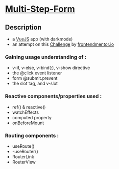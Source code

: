 # [Multi-Step-Form](https://fidly-multistepform.netlify.app/) 

## Description
 - a [VueJS](https://vuejs.org/guide/introduction.html) app (with darkmode)
 - an attempt on this [Challenge](https://www.frontendmentor.io/challenges/multistep-form-YVAnSdqQBJ) by [frontendmentor.io](https://www.frontendmentor.io/)
 
 ### Gaining usage understanding of :
 - v-if, v-else, v-bind(:), v-show directive 
 - the @click event listener
 - form @submit.prevent
 - the slot tag, and v-slot
 
 ### Reactive components/properties used :
 - ref() & reactive()
 - watchEffects
 - computed property
 - onBeforeMount
 
### Routing components :
- useRoute()
- -useRouter()
- RouterLink
- RouterView
